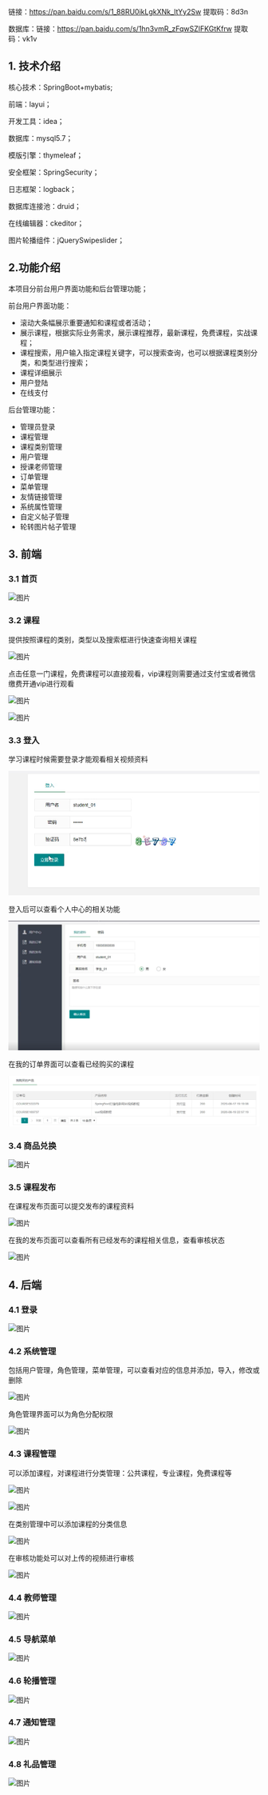 链接：https://pan.baidu.com/s/1_88RU0ikLgkXNk_ltYy2Sw 提取码：8d3n

数据库：链接：https://pan.baidu.com/s/1hn3vmR_zFqwSZIFKGtKfrw 提取码：vk1v













## 1. 技术介绍

核心技术：SpringBoot+mybatis;

前端：layui；

开发工具：idea；

数据库：mysql5.7；

模版引擎：thymeleaf；

安全框架：SpringSecurity；

日志框架：logback；

数据库连接池：druid；

在线编辑器：ckeditor；

图片轮播组件：jQuerySwipeslider；

## 2.功能介绍

本项目分前台用户界面功能和后台管理功能；

前台用户界面功能：

- 滚动大条幅展示重要通知和课程或者活动；
- 展示课程，根据实际业务需求，展示课程推荐，最新课程，免费课程，实战课程；
- 课程搜索，用户输入指定课程关键字，可以搜索查询，也可以根据课程类别分类，和类型进行搜索；
- 课程详细展示
- 用户登陆
- 在线支付

后台管理功能：

- 管理员登录
- 课程管理
- 课程类别管理
- 用户管理
- 授课老师管理
- 订单管理
- 菜单管理
- 友情链接管理
- 系统属性管理
- 自定义帖子管理
- 轮转图片帖子管理

## 3. 前端

### 3.1 首页

![图片](https://mmbiz.qpic.cn/mmbiz_png/OwiaX7M4K6dH9R6vmgib5SRTXJWDVfVfw1fqfFWGSMqnW3diaXDXYaNcjss41BHBB0ClQvH7jqpRQbpicTszrYzd5w/640?wx_fmt=png&wxfrom=5&wx_lazy=1&wx_co=1)

### 3.2 课程

提供按照课程的类别，类型以及搜索框进行快速查询相关课程

![图片](https://mmbiz.qpic.cn/mmbiz_png/OwiaX7M4K6dH9R6vmgib5SRTXJWDVfVfw1EmaOQBkwTfuxgy8HfgicOicBIhH5n7o73Fkiaxb0TF6yZHwhDHcmZh6qg/640?wx_fmt=png&wxfrom=5&wx_lazy=1&wx_co=1)

点击任意一门课程，免费课程可以直接观看，vip课程则需要通过支付宝或者微信缴费开通vip进行观看

![图片](https://mmbiz.qpic.cn/mmbiz_png/OwiaX7M4K6dH9R6vmgib5SRTXJWDVfVfw1bYhPbO4bgQ3R2LCmsHTOpQxic7LGLapq2rp1PUN6tUE3a3CIWKZMvrw/640?wx_fmt=png&wxfrom=5&wx_lazy=1&wx_co=1)

![图片](https://mmbiz.qpic.cn/mmbiz_png/OwiaX7M4K6dH9R6vmgib5SRTXJWDVfVfw1ON6TA281L3t5dhr2qIF0pe9JsiagOZBCwOBXS0iaxsoQpia4OHjKLWA3w/640?wx_fmt=png&wxfrom=5&wx_lazy=1&wx_co=1)

### 3.3 登入

学习课程时候需要登录才能观看相关视频资料

![图片](images/640-16538814688554.png)

登入后可以查看个人中心的相关功能

![图片](images/640-16538814688555.png)

在我的订单界面可以查看已经购买的课程

![图片](images/640-16538814688556.png)

### 3.4 商品兑换

![图片](https://mmbiz.qpic.cn/mmbiz_png/OwiaX7M4K6dH9R6vmgib5SRTXJWDVfVfw1Mxe5vJX2g5QINajiaXZyFFuKq5UVnE7R3kibBQgPibjjXFB1k4uS1HhsA/640?wx_fmt=png&wxfrom=5&wx_lazy=1&wx_co=1)

### 3.5 课程发布

在课程发布页面可以提交发布的课程资料

![图片](https://mmbiz.qpic.cn/mmbiz_png/OwiaX7M4K6dH9R6vmgib5SRTXJWDVfVfw1fZJfbG9fnIib3icXLiaaSgfjkBxYCvbauZrXAY9OlJ7ibz8uiaqYFN3FfpA/640?wx_fmt=png&wxfrom=5&wx_lazy=1&wx_co=1)

在我的发布页面可以查看所有已经发布的课程相关信息，查看审核状态

![图片](https://mmbiz.qpic.cn/mmbiz_png/OwiaX7M4K6dH9R6vmgib5SRTXJWDVfVfw1xaNa7dhdSkicnk6lFZLKzfgqDtZntapZianJFWfJdlgPmc9SeictA9GuA/640?wx_fmt=png&wxfrom=5&wx_lazy=1&wx_co=1)

## 4. 后端

### 4.1 登录

![图片](https://mmbiz.qpic.cn/mmbiz_png/OwiaX7M4K6dH9R6vmgib5SRTXJWDVfVfw1ak2QHRXIu4M8z9C4nJvEEMar5yTIwWen8jf7v0icfbZxLEp9C8O4T9A/640?wx_fmt=png&wxfrom=5&wx_lazy=1&wx_co=1)

### 4.2 系统管理

包括用户管理，角色管理，菜单管理，可以查看对应的信息并添加，导入，修改或删除

![图片](https://mmbiz.qpic.cn/mmbiz_png/OwiaX7M4K6dH9R6vmgib5SRTXJWDVfVfw1lBRJ46PzKTXIuibHB4BcpgIqVSyLYkQdncuzEkNnVuzwv1t0rCNFiaEg/640?wx_fmt=png&wxfrom=5&wx_lazy=1&wx_co=1)

角色管理界面可以为角色分配权限

![图片](https://mmbiz.qpic.cn/mmbiz_png/OwiaX7M4K6dH9R6vmgib5SRTXJWDVfVfw1KuictrVs9BibRmla8ISkOFkajuGKMxPH6NEgDBsJib7GU58lrCUdzCSPA/640?wx_fmt=png&wxfrom=5&wx_lazy=1&wx_co=1)

### 4.3 课程管理

可以添加课程，对课程进行分类管理：公共课程，专业课程，免费课程等

![图片](https://mmbiz.qpic.cn/mmbiz_png/OwiaX7M4K6dH9R6vmgib5SRTXJWDVfVfw1JEZp3picbqxlAmujNQNBHJCVyzltNLzFguXXiaCmkIen8HtADJ7r7W9g/640?wx_fmt=png&wxfrom=5&wx_lazy=1&wx_co=1)

![图片](https://mmbiz.qpic.cn/mmbiz_png/OwiaX7M4K6dH9R6vmgib5SRTXJWDVfVfw1YTLOaXuXiaZLd8sOb81blCicibZy963IXCLOGzIJDNqicumo1nm1GpTJOQ/640?wx_fmt=png&wxfrom=5&wx_lazy=1&wx_co=1)

在类别管理中可以添加课程的分类信息

![图片](https://mmbiz.qpic.cn/mmbiz_png/OwiaX7M4K6dH9R6vmgib5SRTXJWDVfVfw16zYAD3Vibia09ia8TWedEEG2SNqic9iaTSB4H6dAvxVQeSP50Zw6t7p6ffg/640?wx_fmt=png&wxfrom=5&wx_lazy=1&wx_co=1)

在审核功能处可以对上传的视频进行审核

![图片](https://mmbiz.qpic.cn/mmbiz_png/OwiaX7M4K6dH9R6vmgib5SRTXJWDVfVfw1ftby9pbTicFHNlDqNs6uAHzicf1RqSjGzxJaicBG8cpwBOzIQ4Yt4eIiaw/640?wx_fmt=png&wxfrom=5&wx_lazy=1&wx_co=1)

### 4.4 教师管理

![图片](https://mmbiz.qpic.cn/mmbiz_png/OwiaX7M4K6dH9R6vmgib5SRTXJWDVfVfw1icyHlhcJP6nWuHOXSMdDPnXCCtC7tYiahibA96zYib09oBIiavLfIHCXIyA/640?wx_fmt=png&wxfrom=5&wx_lazy=1&wx_co=1)

### 4.5 导航菜单

![图片](https://mmbiz.qpic.cn/mmbiz_png/OwiaX7M4K6dH9R6vmgib5SRTXJWDVfVfw1n5uq4WQib82mf4zXC4JLk6MKickicCLI567J20hicjg7qj1Y7eFia54vjdQ/640?wx_fmt=png&wxfrom=5&wx_lazy=1&wx_co=1)

### 4.6 轮播管理

![图片](https://mmbiz.qpic.cn/mmbiz_png/OwiaX7M4K6dH9R6vmgib5SRTXJWDVfVfw1haFVR9B0ZhCSCic57emOUibN07iaLbwKrYVoBRzsORBI9u2kibBX2mFmyQ/640?wx_fmt=png&wxfrom=5&wx_lazy=1&wx_co=1)

### 4.7 通知管理

![图片](https://mmbiz.qpic.cn/mmbiz_png/OwiaX7M4K6dH9R6vmgib5SRTXJWDVfVfw18THWz0m1NsaAVvr8G4239WgYibyYGumCOez1MniaBicrDY0pBtZTGY55A/640?wx_fmt=png&wxfrom=5&wx_lazy=1&wx_co=1)

### 4.8 礼品管理

![图片](https://mmbiz.qpic.cn/mmbiz_png/OwiaX7M4K6dH9R6vmgib5SRTXJWDVfVfw1ibRWkrOkGna3xlMXyGZiabb7oZwQIatuhStibluZa4miapOTUvATthbvGg/640?wx_fmt=png&wxfrom=5&wx_lazy=1&wx_co=1)
